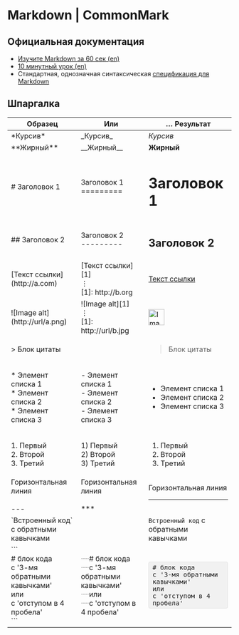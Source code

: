 # Markdown | CommonMark

## Официальная документация

- [Изучите Markdown за 60 сек (en)](https://commonmark.org/help/)
- [10 минутный урок (en)](https://commonmark.org/help/tutorial/)
- Стандартная, однозначная синтаксическая [спецификация для Markdown](https://spec.commonmark.org/)

## Шпаргалка

<html>
  <style>
    .code-block {
        background: #F1F1F1;
        border: 1px solid #E1E1E1;
        border-radius: 4px;
        font-size: 90%;
        padding: .2rem .5rem;
        font-family: 'Roboto Mono', 'Monaco', 'Menlo', 'Ubuntu Mono', 'Consolas', 'source-code-pro', monospace;
    }    
  </style>
  <table>
    <thead>
      <tr>
        <th>Образец</th>
        <th>Или</th>
        <th>&hellip; Результат</th>
      </tr>
    </thead>
    <tbody>
      <tr>
        <td>*Курсив*</td>
        <td>_Курсив_</td>
        <td><em>Курсив</em></td>
      </tr>
      <tr>
        <td>**Жирный**</td>
        <td>__Жирный__</td>
        <td><strong>Жирный</strong></td>
      </tr>
      <tr>
        <td>
          # Заголовок 1
        </td>
        <td>
          Заголовок 1<br />
          =========
        </td>
        <td>
          <h1 class="smaller-h1">Заголовок 1</h1>
        </td>
      </tr>
      <tr>
        <td>
          ## Заголовок 2
        </td>
        <td>
          Заголовок 2<br />
          ---------
        </td>
        <td>
          <h2 class="smaller-h2">Заголовок 2</h2>
        </td>
      </tr>
      <tr>
        <td>
          [Текст ссылки](http://a.com)
        </td>
        <td>
          [Текст ссылки][1]<br />
          &#8942;<br />
          [1]: http://b.org
        </td>
        <td><a href="https://commonmark.org/">Текст ссылки</a></td>
      </tr>
      <tr>
        <td>
          ![Image alt](http://url/a.png)
        </td>
        <td>
          ![Image alt][1]<br />
          &#8942;<br />
          [1]: http://url/b.jpg
        </td>
        <td>
          <img src="images/markdown.png" width="36" height="36" alt="Image alt" />
        </td>
      </tr>
      <tr>
        <td>
          &gt; Блок цитаты
        </td>
        <td>
          &nbsp;
        </td>
        <td>
          <blockquote>Блок цитаты</blockquote>
        </td>
      </tr>
      <tr>
        <td>
          <p>
            * Элемент списка 1<br />
            * Элемент списка 2<br />
            * Элемент списка 3
          </p>
        </td>
        <td>
          <p>
            - Элемент списка 1<br />
            - Элемент списка 2<br />
            - Элемент списка 3<br />
          </p>
        </td>
        <td>
          <ul>
            <li>Элемент списка 1</li>
            <li>Элемент списка 2</li>
            <li>Элемент списка 3</li>
          </ul>
        </td>
      </tr>
      <tr>
        <td>
          <p>
            1. Первый<br />
            2. Второй<br />
            3. Третий
          </p>
        </td>
        <td>
          <p>
            1) Первый<br />
            2) Второй<br />
            3) Третий
          </p>
        </td>
        <td>
          <ol>
            <li>Первый</li>
            <li>Второй</li>
            <li>Третий</li>
          </ol>
        </td>
      </tr>
      <tr>
        <td>
          Горизонтальная линия<br />
          <br />
          ---
        </td>
        <td>
          Горизонтальная линия<br />
          <br />
          ***
        </td>
        <td>
          Горизонтальная линия
          <hr />
        </td>
      </tr>
      <tr>
        <td>
          `Встроенный код` с обратными кавычками
        </td>
        <td>
          &nbsp;
        </td>
        <td>
          <code>Встроенный код</code> с обратными кавычками
        </td>
      </tr>
      <tr>
        <td>
          ```<br />
          # блок кода<br />
          с '3-мя обратными кавычками'<br />
          или<br />
          с 'отступом в 4 пробела'<br />
          ```
        </td>
        <td>
          <span style="color: #888;">····</span># блок кода<br />
          <span style="color: #888;">····</span>с '3-мя обратными кавычками'<br />
          <span style="color: #888;">····</span>или<br />
          <span style="color: #888;">····</span>с 'отступом в 4 пробела'
        </td>
        <td>
          <div class="code-block">
            # блок кода
            <br /> с '3-мя обратными кавычками'
            <br /> или
            <br /> с 'отступом в 4 пробела'
          </div>
        </td>
      </tr>
    </tbody>
  </table>
</html>
